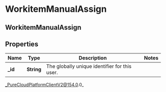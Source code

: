 # WorkitemManualAssign

## WorkitemManualAssign

## Properties

|Name | Type | Description | Notes|
|------------ | ------------- | ------------- | -------------|
| **_id** | **String** | The globally unique identifier for this user. | |



_PureCloudPlatformClientV2@154.0.0_
